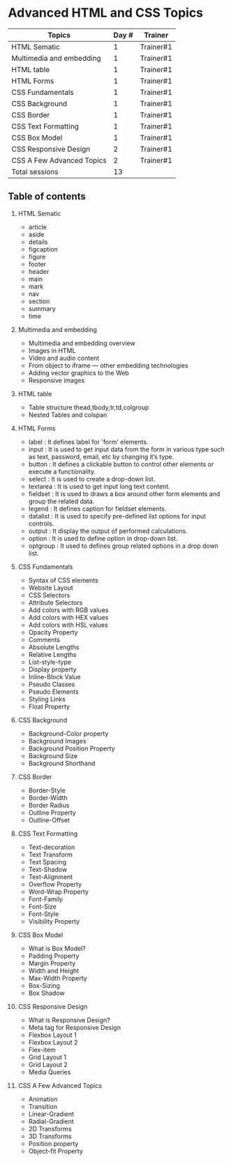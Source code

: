 # Advanced HTML and CSS Topics

| Topics                    | Day #    | Trainer |
|---------------------------|----------|---------|
| HTML Sematic              |    1     |Trainer#1|
| Multimedia and embedding  |    1     |Trainer#1|
| HTML table                |    1     |Trainer#1|
| HTML Forms                |    1     |Trainer#1|
| CSS Fundamentals          |    1     |Trainer#1|
| CSS Background            |    1     |Trainer#1|
| CSS Border                |    1     |Trainer#1|
| CSS Text Formatting       |    1     |Trainer#1|
| CSS Box Model             |    1     |Trainer#1|
| CSS Responsive Design     |    2     |Trainer#1|
| CSS A Few Advanced Topics |    2     |Trainer#1|
|             Total sessions|    13    |         |


## Table of contents

1. HTML Sematic
    - article
    - aside
    - details
    - figcaption
    - figure
    - footer
    - header
    - main
    - mark
    - nav
    - section
    - summary
    - time

1. Multimedia and embedding
    - Multimedia and embedding overview
    - Images in HTML
    - Video and audio content
    - From object to iframe — other embedding technologies
    - Adding vector graphics to the Web
    - Responsive images

1. HTML table
    - Table structure thead,tbody,tr,td,colgroup
    - Nested Tables and colspan

1. HTML Forms
    - label : It defines label for 'form' elements.
    - input : It is used to get input data from the form in various type such as text, password, email, etc by changing it’s type.
    - button : It defines a clickable button to control other elements or execute a functionality.
    - select : It is used to create a drop-down list.
    - textarea : It is used to get input long text content.
    - fieldset : It is used to draws a box around other form elements and group the related data.
    - legend : It defines caption for fieldset elements.
    - datalist : It is used to specify pre-defined list options for input controls.
    - output : It display the output of performed calculations.
    - option : It is used to define option in drop-down list.
    - optgroup : It used to defines group related options in a drop down list.

1. CSS Fundamentals
    - Syntax of CSS elements
    - Website Layout
    - CSS Selectors
    - Attribute Selectors
    - Add colors with RGB values
    - Add colors with HEX values
    - Add colors with HSL values
    - Opacity Property
    - Comments
    - Absolute Lengths
    - Relative Lengths
    - List-style-type
    - Display property
    - İnline-Block Value
    - Pseudo Classes
    - Pseudo Elements
    - Styling Links
    - Float Property

1. CSS Background
    - Background-Color property
    - Background Images
    - Background Position Property
    - Background Size
    - Background Shorthand

1. CSS Border
    - Border-Style
    - Border-Width
    - Border Radius
    - Outline Property
    - Outline-Offset
    
1. CSS Text Formatting
    - Text-decoration
    - Text Transform
    - Text Spacing
    - Text-Shadow
    - Text-Alignment
    - Overflow Property
    - Word-Wrap Property
    - Font-Family
    - Font-Size
    - Font-Style
    - Visibility Property
1. CSS Box Model
    - What is Box Model?
    - Padding Property
    - Margin Property
    - Width and Height
    - Max-Width Property
    - Box-Sizing
    - Box Shadow

1. CSS Responsive Design
    - What is Responsive Design?
    - Meta tag for Responsive Design
    - Flexbox Layout 1
    - Flexbox Layout 2
    - Flex-item
    - Grid Layout 1
    - Grid Layout 2
    - Media Queries
1. CSS A Few Advanced Topics
    - Animation
    - Transition
    - Linear-Gradient
    - Radial-Gradient
    - 2D Transforms
    - 3D Transforms
    - Position property
    - Object-fit Property
